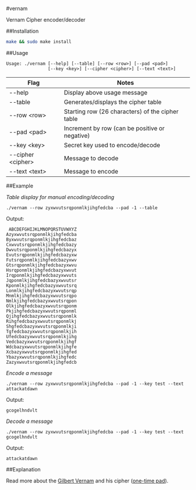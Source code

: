 #vernam

Vernam Cipher encoder/decoder

##Installation

```bash
make && sudo make install
```

##Usage

```
Usage: ./vernam [--help] [--table] [--row <row>] [--pad <pad>]
                [--key <key>] [--cipher <cipher>] [--text <text>]
```

| Flag                    | Notes                                            |
|-------------------------|--------------------------------------------------|
| --help                  | Display above usage message                      |
| --table                 | Generates/displays the cipher table              |
| --row &lt;row&gt;       | Starting row (26 characters) of the cipher table |
| --pad &lt;pad&gt;       | Increment by row (can be positive or negative)   |
| --key &lt;key&gt;       | Secret key used to encode/decode                 |
| --cipher &lt;cipher&gt; | Message to decode                                |
| --text &lt;text&gt;     | Message to encode                                |

##Example

*Table display for manual encoding/decoding*

```
./vernam --row zyxwvutsrqponmlkjihgfedcba --pad -1 --table
```

Output:

```
 ABCDEFGHIJKLMNOPQRSTUVWXYZ
Azyxwvutsrqponmlkjihgfedcba
Byxwvutsrqponmlkjihgfedcbaz
Cxwvutsrqponmlkjihgfedcbazy
Dwvutsrqponmlkjihgfedcbazyx
Evutsrqponmlkjihgfedcbazyxw
Futsrqponmlkjihgfedcbazyxwv
Gtsrqponmlkjihgfedcbazyxwvu
Hsrqponmlkjihgfedcbazyxwvut
Irqponmlkjihgfedcbazyxwvuts
Jqponmlkjihgfedcbazyxwvutsr
Kponmlkjihgfedcbazyxwvutsrq
Lonmlkjihgfedcbazyxwvutsrqp
Mnmlkjihgfedcbazyxwvutsrqpo
Nmlkjihgfedcbazyxwvutsrqpon
Olkjihgfedcbazyxwvutsrqponm
Pkjihgfedcbazyxwvutsrqponml
Qjihgfedcbazyxwvutsrqponmlk
Rihgfedcbazyxwvutsrqponmlkj
Shgfedcbazyxwvutsrqponmlkji
Tgfedcbazyxwvutsrqponmlkjih
Ufedcbazyxwvutsrqponmlkjihg
Vedcbazyxwvutsrqponmlkjihgf
Wdcbazyxwvutsrqponmlkjihgfe
Xcbazyxwvutsrqponmlkjihgfed
Ybazyxwvutsrqponmlkjihgfedc
Zazyxwvutsrqponmlkjihgfedcb
```

*Encode a message*

```
./vernam --row zyxwvutsrqponmlkjihgfedcba --pad -1 --key test --text attackatdawn
```

Output:

```
gcogelhndvlt
```

*Decode a message*

```
./vernam --row zyxwvutsrqponmlkjihgfedcba --pad -1 --key test --text gcogelhndvlt
```

Output:

```
attackatdawn
```

##Explanation

Read more about the [Gilbert Vernam](https://en.wikipedia.org/wiki/Gilbert_Vernam) and his cipher ([one-time pad](https://en.wikipedia.org/wiki/One-time_pad)).